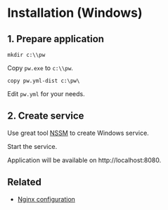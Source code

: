 # Installation (Windows)

## 1. Prepare application

```shell
mkdir c:\\pw
```

Copy `pw.exe` to `c:\\pw`.

```shell
copy pw.yml-dist c:\pw\
```

Edit `pw.yml` for your needs.

## 2. Create service

Use great tool [NSSM](https://nssm.cc/usage) to create Windows service.

Start the service.

Application will be available on http://localhost:8080.

## Related

- [Nginx configuration](NGINX.md)